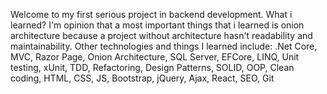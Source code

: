 Welcome to my first serious project in backend development.
What i learned?
I'm opinion that a most important things that i learned is onion architecture because a project without architecture hasn't readability and maintainability.
Other technologies and things I learned include:
.Net Core, MVC, Razor Page, Onion Architecture, SQL Server, EFCore, LINQ, Unit testing, xUnit, TDD, Refactoring, Design Patterns, SOLID, OOP, Clean coding, HTML, CSS, JS, Bootstrap, jQuery, Ajax, React, SEO, Git
